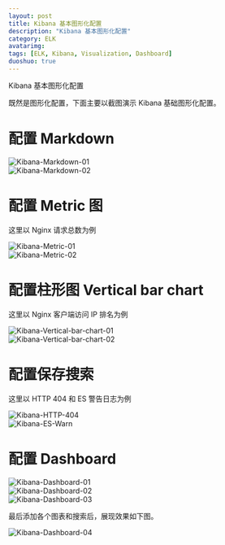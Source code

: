 ```yaml
---
layout: post
title: Kibana 基本图形化配置
description: "Kibana 基本图形化配置"
category: ELK
avatarimg:
tags: [ELK, Kibana, Visualization, Dashboard]
duoshuo: true
---
```




Kibana 基本图形化配置

既然是图形化配置，下面主要以截图演示 Kibana 基础图形化配置。

# 配置 Markdown

![Kibana-Markdown-01](http://jaminzhang.github.io/images/ELK/Kibana-Markdown-01.png)  
![Kibana-Markdown-02](http://jaminzhang.github.io/images/ELK/Kibana-Markdown-02.png)  



# 配置 Metric 图

这里以 Nginx 请求总数为例  

![Kibana-Metric-01](http://jaminzhang.github.io/images/ELK/Kibana-Metric-01.png)  
![Kibana-Metric-02](http://jaminzhang.github.io/images/ELK/Kibana-Metric-02.png)  



# 配置柱形图 Vertical bar chart

这里以 Nginx 客户端访问 IP 排名为例  

![Kibana-Vertical-bar-chart-01](http://jaminzhang.github.io/images/ELK/Kibana-Vertical-bar-chart-01.png)  
![Kibana-Vertical-bar-chart-02](http://jaminzhang.github.io/images/ELK/Kibana-Vertical-bar-chart-02.png)  

# 配置保存搜索

这里以 HTTP 404 和 ES 警告日志为例  

![Kibana-HTTP-404](http://jaminzhang.github.io/images/ELK/Kibana-HTTP-404.png)  
![Kibana-ES-Warn](http://jaminzhang.github.io/images/ELK/Kibana-ES-Warn.png)  


# 配置 Dashboard

![Kibana-Dashboard-01](http://jaminzhang.github.io/images/ELK/Kibana-Dashboard-01.png)  
![Kibana-Dashboard-02](http://jaminzhang.github.io/images/ELK/Kibana-Dashboard-02.png)  
![Kibana-Dashboard-03](http://jaminzhang.github.io/images/ELK/Kibana-Dashboard-03.png)  


最后添加各个图表和搜索后，展现效果如下图。  

![Kibana-Dashboard-04](http://jaminzhang.github.io/images/ELK/Kibana-Dashboard-04.png)  

